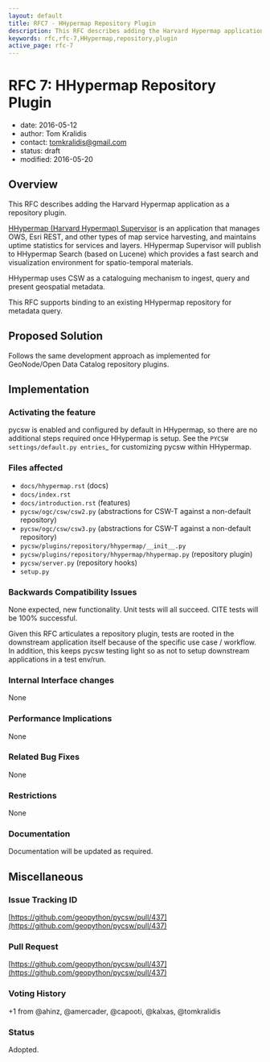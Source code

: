 ```yaml
---
layout: default
title: RFC7 - HHypermap Repository Plugin
description: This RFC describes adding the Harvard Hypermap application as a repository plugin
keywords: rfc,rfc-7,HHypermap,repository,plugin
active_page: rfc-7
---
```


# RFC 7: HHypermap Repository Plugin

- date: 2016-05-12
- author: Tom Kralidis
- contact: tomkralidis@gmail.com
- status: draft
- modified: 2016-05-20

## Overview

This RFC describes adding the Harvard Hypermap application as a repository plugin.

[HHypermap (Harvard Hypermap) Supervisor](https://github.com/cga-harvard/HHypermap) is an application that manages OWS, Esri REST, and other types of map service harvesting, and maintains uptime statistics for services and layers. HHypermap Supervisor will publish to HHypermap Search (based on Lucene) which provides a fast search and visualization environment for spatio-temporal materials. 

HHypermap uses CSW as a cataloguing mechanism to ingest, query and present geospatial metadata.

This RFC supports binding to an existing HHypermap repository for metadata query.

## Proposed Solution

Follows the same development approach as implemented for GeoNode/Open Data Catalog repository plugins.

## Implementation

### Activating the feature

pycsw is enabled and configured by default in HHypermap, so there are no additional steps required once HHypermap is setup.  See the ``PYCSW`` `settings/default.py entries`_ for customizing pycsw within HHypermap.


### Files affected

- `docs/hhypermap.rst` (docs)
- `docs/index.rst`
- `docs/introduction.rst` (features)
- `pycsw/ogc/csw/csw2.py` (abstractions for CSW-T against a non-default repository)
- `pycsw/ogc/csw/csw3.py` (abstractions for CSW-T against a non-default repository)
- `pycsw/plugins/repository/hhypermap/__init__.py`
- `pycsw/plugins/repository/hhypermap/hhypermap.py` (repository plugin)
- `pycsw/server.py` (repository hooks)
- `setup.py`

### Backwards Compatibility Issues

None expected, new functionality. Unit tests will all succeed. CITE tests will be 100% successful.

Given this RFC articulates a repository plugin, tests are rooted in the downstream application itself because of the specific use case / workflow.  In addition, this keeps pycsw testing light so as not to setup downstream applications in a test env/run.

### Internal Interface changes

None

### Performance Implications

None

### Related Bug Fixes

None

### Restrictions

None

### Documentation

Documentation will be updated as required.  

## Miscellaneous

### Issue Tracking ID

[https://github.com/geopython/pycsw/pull/437](https://github.com/geopython/pycsw/pull/437)

### Pull Request

[https://github.com/geopython/pycsw/pull/437](https://github.com/geopython/pycsw/pull/437)

### Voting History

+1 from @ahinz, @amercader, @capooti, @kalxas, @tomkralidis

### Status

Adopted.
